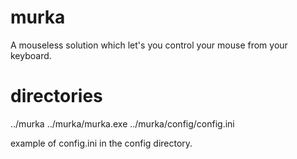 # murka
A mouseless solution which let's you control your mouse from your keyboard.

# directories
../murka
../murka/murka.exe
../murka/config/config.ini

example of config.ini in the config directory.
